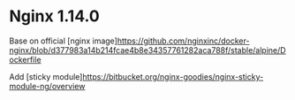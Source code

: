 # Nginx 1.14.0

Base on official [nginx image]<https://github.com/nginxinc/docker-nginx/blob/d377983a14b214fcae4b8e34357761282aca788f/stable/alpine/Dockerfile>

Add [sticky module]<https://bitbucket.org/nginx-goodies/nginx-sticky-module-ng/overview>

